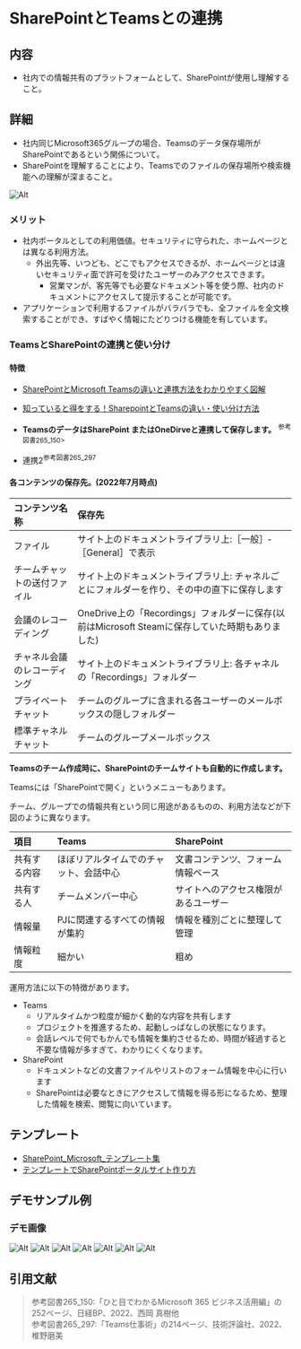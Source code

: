 # SharePointとTeamsとの連携

## 内容

- 社内での情報共有のプラットフォームとして、SharePointが使用し理解すること。

## 詳細

- 社内同じMicrosoft365グループの場合、Teamsのデータ保存場所がSharePointであるという関係について。
- SharePointを理解することにより、Teamsでのファイルの保存場所や検索機能への理解が深まること。

![Alt](../../7_Prj/716_M365/100_初期導入/100_初期導入_グループ1.png)

### メリット

- 社内ポータルとしての利用価値。セキュリティに守られた、ホームページとは異なる利用方法。
  - 外出先等、いつども、どこでもアクセスできるが、ホームページとは違いセキュリティ面で許可を受けたユーザーのみアクセスできます。
    - 営業マンが、客先等でも必要なドキュメント等を使う際、社内のドキュメントにアクセスして提示することが可能です。
- アプリケーションで利用するファイルがバラバラでも、全ファイルを全文検索することができ、すばやく情報にたどりつける機能を有しています。

### TeamsとSharePointの連携と使い分け

#### 特徴

- [SharePointとMicrosoft Teamsの違いと連携方法をわかりやすく図解](https://notepm.jp/blog/11017)
- [知っていると得をする！SharepointとTeamsの違い・使い分け方法](https://akmemo.info/sharepoint-teams-differences/)

- **TeamsのデータはSharePoint またはOneDirveと連携して保存します。** <sup>参考図書265_150>  
- 連携2<sup>参考図書265_297</sup>

#### 各コンテンツの保存先。(2022年7月時点)

|**コンテンツ名称**|**保存先**|
|:--|:--|
|ファイル|サイト上のドキュメントライブラリ上:［一般］‐［General］で表示|
|チームチャットの送付ファイル|サイト上のドキュメントライブラリ上: チャネルごとにフォルダーを作り、その中の直下に保存します|
|会議のレコーディング|OneDrive上の「Recordings」フォルダーに保存(以前はMicrosoft  Steamに保存していた時期もありました)|
|チャネル会議のレコーディング|サイト上のドキュメントライブラリ上: 各チャネルの「Recordings」フォルダー|
|プライベートチャット|チームのグループに含まれる各ユーザーのメールボックスの隠しフォルダー|
|標準チャネルチャット|チームのグループメールボックス|

**Teamsのチーム作成時に、SharePointのチームサイトも自動的に作成します。**  

Teamsには「SharePointで開く」というメニューもあります。  

チーム、グループでの情報共有という同じ用途があるものの、利用方法などが下図のように異なります。  

|**項目**|**Teams**|**SharePoint**|
|:--|:--|:--|
|共有する内容|ほぼリアルタイムでのチャット、会話中心|文書コンテンツ、フォーム情報ベース|
|共有する人|チームメンバー中心|サイトへのアクセス権限があるユーザー|
|情報量|PJに関連するすべての情報が集約|情報を種別ごとに整理して管理|
|情報粒度|細かい|粗め|

運用方法に以下の特徴があります。  

- Teams
  - リアルタイムかつ粒度が細かく動的な内容を共有します
  - プロジェクトを推進するため、起動しっぱなしの状態になります。
  - 会話レベルで何でもかんでも情報を集約させるため、時間が経過すると不要な情報が多すぎて、わかりにくくなります。
- SharePoint
  - ドキュメントなどの文書ファイルやリストのフォーム情報を中心に行います
  - SharePointは必要なときにアクセスして情報を得る形になるため、整理した情報を検索、閲覧に向いています。

## テンプレート

- [SharePoint_Microsoft_テンプレート集](https://lookbook.microsoft.com/)
- [テンプレートでSharePointポータルサイト作り方](https://echigoya-blog.net/sharepoint-site-template/)

## デモサンプル例

### デモ画像

![Alt](../../7_Prj/716_M365/200_インフラサービス/30_SharePoint/30_SharePoint1.png)
![Alt](../../7_Prj/716_M365/200_インフラサービス/30_SharePoint/30_SharePoint2.png)
![Alt](../../7_Prj/716_M365/200_インフラサービス/30_SharePoint/30_SharePoint3.png)
![Alt](../../7_Prj/716_M365/200_インフラサービス/30_SharePoint/30_SharePoint4.png)
![Alt](../../7_Prj/716_M365/200_インフラサービス/30_SharePoint/30_SharePoint5.png)
![Alt](../../7_Prj/716_M365/200_インフラサービス/30_SharePoint/30_SharePoint6.png)
![Alt](../../7_Prj/716_M365/200_インフラサービス/30_SharePoint/30_SharePoint7.png)

## 引用文献

> 参考図書265_150:「ひと目でわかるMicrosoft 365 ビジネス活用編」の252ページ、日経BP、2022、西岡 真樹他  
> 参考図書265_297:「Teams仕事術」の214ページ、技術評論社、2022、椎野磨美  
